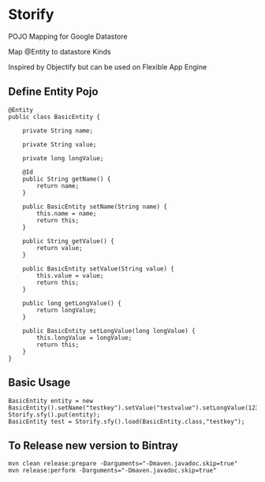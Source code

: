 Storify
===================

POJO Mapping for Google Datastore

Map @Entity to datastore Kinds

Inspired by Objectify but can be used on Flexible App Engine

## Define Entity Pojo

    @Entity
    public class BasicEntity {
    
        private String name;
    
        private String value;
    
        private long longValue;
    
        @Id
        public String getName() {
            return name;
        }
    
        public BasicEntity setName(String name) {
            this.name = name;
            return this;
        }
    
        public String getValue() {
            return value;
        }
    
        public BasicEntity setValue(String value) {
            this.value = value;
            return this;
        }
    
        public long getLongValue() {
            return longValue;
        }
    
        public BasicEntity setLongValue(long longValue) {
            this.longValue = longValue;
            return this;
        }
    }

## Basic Usage

    BasicEntity entity = new BasicEntity().setName("testkey").setValue("testvalue").setLongValue(123);
    Storify.sfy().put(entity);
    BasicEntity test = Storify.sfy().load(BasicEntity.class,"testkey");



## To Release new version to Bintray

    mvn clean release:prepare -Darguments="-Dmaven.javadoc.skip=true"
    mvn release:perform -Darguments="-Dmaven.javadoc.skip=true"